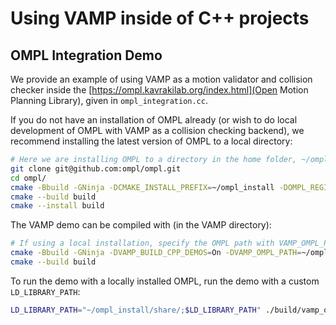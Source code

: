 # Using VAMP inside of C++ projects

## OMPL Integration Demo

We provide an example of using VAMP as a motion validator and collision checker inside the [https://ompl.kavrakilab.org/index.html](Open Motion Planning Library), given in `ompl_integration.cc`.

If you do not have an installation of OMPL already (or wish to do local development of OMPL with VAMP as a collision checking backend), we recommend installing the latest version of OMPL to a local directory:
```bash
# Here we are installing OMPL to a directory in the home folder, ~/ompl_install
git clone git@github.com:ompl/ompl.git
cd ompl/
cmake -Bbuild -GNinja -DCMAKE_INSTALL_PREFIX=~/ompl_install -DOMPL_REGISTRATION=Off -DOMPL_BUILD_DEMOS=Off -DOMPL_BUILD_TESTS=Off .
cmake --build build
cmake --install build
```

The VAMP demo can be compiled with (in the VAMP directory):
```bash
# If using a local installation, specify the OMPL path with VAMP_OMPL_PATH
cmake -Bbuild -GNinja -DVAMP_BUILD_CPP_DEMOS=On -DVAMP_OMPL_PATH=~/ompl_install .
cmake --build build
```

To run the demo with a locally installed OMPL, run the demo with a custom `LD_LIBRARY_PATH`:
```bash
LD_LIBRARY_PATH="~/ompl_install/share/;$LD_LIBRARY_PATH" ./build/vamp_ompl_integration
```
